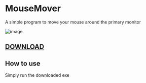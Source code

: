# MouseMover
A simple program to move your mouse around the primary monitor

![image](https://github.com/TheRoboDoc/MouseMover/assets/18618265/357beb07-92fa-44d2-86ae-9d043044aa17)

## [DOWNLOAD](https://github.com/TheRoboDoc/MouseMover/releases)

## How to use
Simply run the downloaded exe
